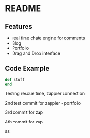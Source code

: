 # README

## Features

- real time chate engine for comments
- Blog
- Portfolio
- Drag and Drop interface

## Code Example

``` ruby
def stuff
end
```

Testing rescue time, zappier connection 

2nd test commit for zappier - portfolio

3rd commit for zap


4th commit for zap


ss